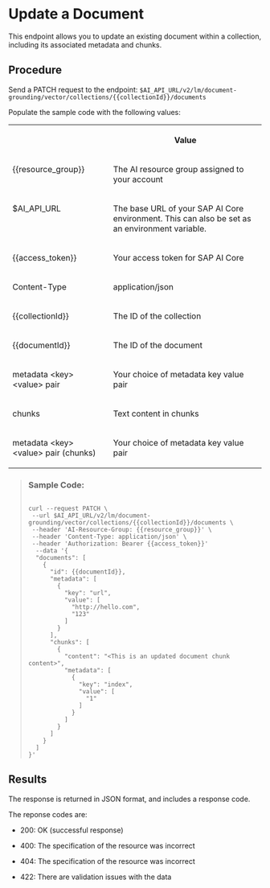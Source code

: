 <!-- loioadaa7cc44d334d89baf1ef666ac3158c -->

# Update a Document

This endpoint allows you to update an existing document within a collection, including its associated metadata and chunks.



## Procedure

Send a PATCH request to the endpoint: `$AI_API_URL/v2/lm/document-grounding/vector/collections/{{collectionId}}/documents`

Populate the sample code with the following values:


<table>
<tr>
<th valign="top">

 

</th>
<th valign="top">

Value

</th>
</tr>
<tr>
<td valign="top">

\{\{resource\_group\}\}

</td>
<td valign="top">

The AI resource group assigned to your account

</td>
</tr>
<tr>
<td valign="top">

$AI\_API\_URL

</td>
<td valign="top">

The base URL of your SAP AI Core environment. This can also be set as an environment variable.

</td>
</tr>
<tr>
<td valign="top">

\{\{access\_token\}\}

</td>
<td valign="top">

Your access token for SAP AI Core

</td>
</tr>
<tr>
<td valign="top">

Content-Type

</td>
<td valign="top">

application/json

</td>
</tr>
<tr>
<td valign="top">

\{\{collectionId\}\}

</td>
<td valign="top">

The ID of the collection

</td>
</tr>
<tr>
<td valign="top">

\{\{documentId\}\}

</td>
<td valign="top">

The ID of the document

</td>
</tr>
<tr>
<td valign="top">

metadata <key\> <value\> pair

</td>
<td valign="top">

Your choice of metadata key value pair

</td>
</tr>
<tr>
<td valign="top">

chunks

</td>
<td valign="top">

Text content in chunks

</td>
</tr>
<tr>
<td valign="top">

metadata <key\> <value\> pair \(chunks\)

</td>
<td valign="top">

Your choice of metadata key value pair

</td>
</tr>
</table>

 > ### Sample Code:  
> ```
> 
> curl --request PATCH \ 
>  --url $AI_API_URL/v2/lm/document-grounding/vector/collections/{{collectionId}}/documents \    
>  --header 'AI-Resource-Group: {{resource_group}}' \    
>  --header 'Content-Type: application/json' \ 
>  --header 'Authorization: Bearer {{access_token}}'
>   --data '{ 
>   "documents": [ 
>     { 
>       "id": {{documentId}},
>       "metadata": [
>         { 
>           "key": "url", 
>           "value": [ 
>             "http://hello.com", 
>             "123" 
>           ] 
>         } 
>       ], 
>       "chunks": [
>         { 
>           "content": "<This is an updated document chunk content>", 
>           "metadata": [
>             { 
>               "key": "index", 
>               "value": [ 
>                 "1" 
>               ] 
>             } 
>           ] 
>         } 
>       ] 
>     } 
>   ] 
> }' 
> ```

 

<a name="loioadaa7cc44d334d89baf1ef666ac3158c__result_rbc_dqw_vfc"/>

## Results

The response is returned in JSON format, and includes a response code.

The reponse codes are:

-   200: OK \(successful response\)

-   400: The specification of the resource was incorrect

-   404: The specification of the resource was incorrect

-   422: There are validation issues with the data


